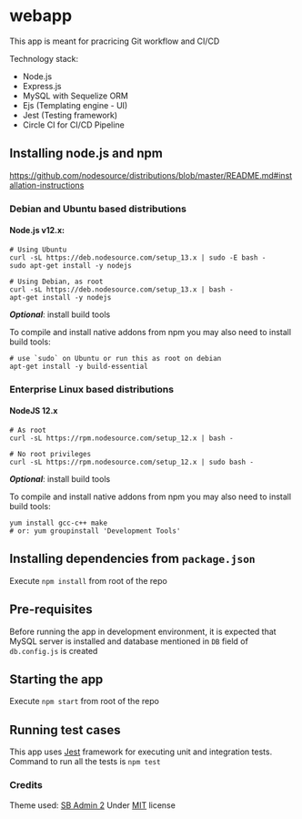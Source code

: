 # webapp

This app is meant for pracricing Git workflow and CI/CD

Technology stack:
- Node.js
- Express.js
- MySQL with Sequelize ORM
- Ejs (Templating engine - UI)
- Jest (Testing framework)
- Circle CI for CI/CD Pipeline

## Installing node.js and npm

https://github.com/nodesource/distributions/blob/master/README.md#installation-instructions

### Debian and Ubuntu based distributions

#### Node.js v12.x:
```$xslt
# Using Ubuntu
curl -sL https://deb.nodesource.com/setup_13.x | sudo -E bash -
sudo apt-get install -y nodejs

# Using Debian, as root
curl -sL https://deb.nodesource.com/setup_13.x | bash -
apt-get install -y nodejs
```
***Optional***: install build tools

To compile and install native addons from npm you may also need to install build tools:
```$xslt
# use `sudo` on Ubuntu or run this as root on debian
apt-get install -y build-essential
```

### Enterprise Linux based distributions

#### NodeJS 12.x
```$xslt
# As root
curl -sL https://rpm.nodesource.com/setup_12.x | bash -

# No root privileges 
curl -sL https://rpm.nodesource.com/setup_12.x | sudo bash -
```
***Optional***: install build tools

To compile and install native addons from npm you may also need to install build tools:
```$xslt
yum install gcc-c++ make
# or: yum groupinstall 'Development Tools'
```

## Installing dependencies from `package.json`
Execute `npm install` from root of the repo

## Pre-requisites 
Before running the app in development environment, it is expected that MySQL server is installed and database mentioned in `DB` field of `db.config.js` is created

## Starting the app
Execute `npm start` from root of the repo

## Running test cases
This app uses [Jest](https://jestjs.io/en/) framework for executing unit and integration tests.
Command to run all the tests is `npm test`

### Credits
Theme used: [SB Admin 2](https://startbootstrap.com/themes/sb-admin-2/) Under [MIT](https://github.com/BlackrockDigital/startbootstrap-sb-admin-2/blob/master/LICENSE) license
